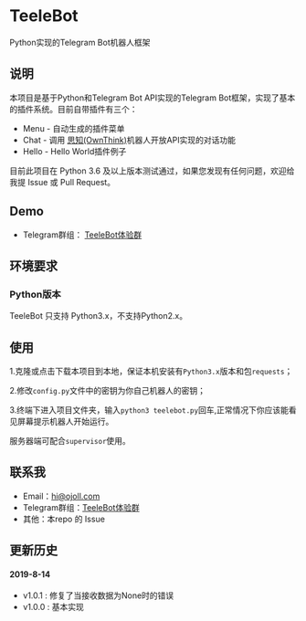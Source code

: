 # TeeleBot 
Python实现的Telegram Bot机器人框架



## 说明 ##

本项目是基于Python和Telegram Bot API实现的Telegram Bot框架，实现了基本的插件系统。目前自带插件有三个：

* Menu  -   自动生成的插件菜单
*   Chat  -   调用 [思知(OwnThink)](https://www.ownthink.com/)机器人开放API实现的对话功能
*  Hello  -   Hello World插件例子



目前此项目在 Python 3.6 及以上版本测试通过，如果您发现有任何问题，欢迎给我提 Issue 或 Pull Request。



## Demo ##

* Telegram群组： [TeeleBot体验群](t.m/isTeeleBot)





## 环境要求 ##

### Python版本

TeeleBot 只支持 Python3.x，不支持Python2.x。





## 使用 ##

1.克隆或点击下载本项目到本地，保证本机安装有`Python3.x`版本和包`requests`；

2.修改`config.py`文件中的密钥为你自己机器人的密钥；

3.终端下进入项目文件夹，输入`python3 teelebot.py`回车,正常情况下你应该能看见屏幕提示机器人开始运行。



服务器端可配合`supervisor`使用。





## 联系我 ##

* Email：hi@ojoll.com
* Telegram群组：[TeeleBot体验群](t.m/isTeeleBot)
* 其他：本repo 的 Issue



## 更新历史 ##

#### 2019-8-14 ####

* v1.0.1 : 修复了当接收数据为None时的错误
* v1.0.0 : 基本实现


